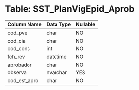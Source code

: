 # Table: SST_PlanVigEpid_Aprob

| Column Name | Data Type | Nullable |
|-------------|-----------|----------|
| cod_pve | char | NO |
| cod_cia | char | NO |
| cod_cons | int | NO |
| fch_rev | datetime | NO |
| aprobador | char | NO |
| observa | nvarchar | YES |
| cod_est_apro | char | NO |
